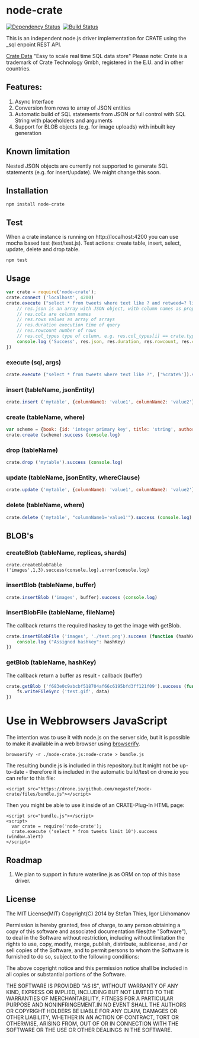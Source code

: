 node-crate
==========


 
[![Dependency Status](https://gemnasium.com/megastef/node-crate.png)](https://gemnasium.com/megastef/node-crate)
&nbsp;[![Build Status](https://drone.io/github.com/megastef/node-crate/status.png)](https://drone.io/github.com/megastef/node-crate/latest)

This is an independent node.js driver implementation for CRATE using the _sql enpoint REST API.

[Crate Data](http://crate.io) "Easy to scale real time SQL data store" 
Please note: Crate is a trademark of Crate Technology Gmbh, registered in the E.U. and in other countries.


## Features: 
1. Async Interface
2. Conversion from rows to array of JSON entities
3. Automatic build of SQL statements from JSON or full control with SQL String with placeholders and arguments 
4. Support for BLOB objects (e.g. for image uploads) with inbuilt key generation

## Known limitation
Nested JSON objects are currently not supported to generate SQL statements (e.g. for insert/update).
We might change this soon. 

## Installation

```
npm install node-crate
```

## Test
When a crate instance is running on http://localhost:4200 you can use mocha based test (test/test.js).
Test actions: create table, insert, select, update, delete and drop table.  

```
npm test 
```

## Usage

```js
var crate = require('node-crate');
crate.connect ('localhost', 4200)
crate.execute ("select * from tweets where text like ? and retweed=? limit 1", ['Frohe Ostern%', true]).success (function (res){
	// res.json is an array with JSON object, with column names as properties, TIMESTAMP is converted to Date for crate V0.38+
	// res.cols are column names
	// res.rows values as array of arrays
	// res.duration execution time of query
	// res.rowcount number of rows
	// res.col_types type of column, e.g. res.col_types[i] == crate.type.TIMESTAMP
	console.log ('Success', res.json, res.duration, res.rowcount, res.cols, res.rows)
})

```
### execute (sql, args)
```js
crate.execute ("select * from tweets where text like ?", ['%crate%']).success (console.log).error(console.error) 
```
### insert (tableName, jsonEntity)
```js
crate.insert ('mytable', {columnName1: 'value1', columnName2: 'value2'}).success (console.log)
```

### create (tableName, where)
```js
var scheme = {book: {id: 'integer primary key', title: 'string', author: 'string'}}
crate.create (scheme).success (console.log)
```

### drop (tableName)
```js
crate.drop ('mytable').success (console.log)
```


### update (tableName, jsonEntity, whereClause)
```js
crate.update ('mytable', {columnName1: 'value1', columnName2: 'value2'}, 'columnName3=5').success (console.log)
```


### delete (tableName, where)
```js
crate.delete ('mytable', "columnName1='value1'").success (console.log)
```

## BLOB's


### createBlob (tableName, replicas, shards)
```
crate.createBlobTable ('images',1,3).success(console.log).error(console.log)
```
### insertBlob (tableName, buffer)
```js
crate.insertBlob ('images', buffer).success (console.log)
```
### insertBlobFile (tableName, fileName)
The callback returns the required haskey to get the image with getBlob.

```js
crate.insertBlobFile ('images', './test.png').success (function (hashKey) {
    console.log ("Assigned hashkey": hashKey)
})
```
### getBlob (tableName, hashKey)
The callback return a buffer as result - callback (buffer)
```js
crate.getBlob ('f683e0c9abcbf518704af66c6195bfd3ff121f09').success (function (data) {
  	fs.writeFileSync ('test.gif', data)
})
```

# Use in Webbrowsers JavaScript

The intention was to use it with node.js on the server side, but it is possible to make it available in a web browser using [browserify](https://github.com/substack/node-browserify). 
```
browserify -r ./node-crate.js:node-crate > bundle.js
```

The resulting bundle.js is included in this repository.but It might not be up-to-date - therefore it is included in the automatic build/test on drone.io you can refer to this file:

```
<script src="https://drone.io/github.com/megastef/node-crate/files/bundle.js"></script>
```

Then you might be able to use it inside of an CRATE-Plug-In HTML page: 

```
<script src="bundle.js"></script>
<script>
  var crate = require('node-crate');
  crate.execute ('select * from tweets limit 10').success (window.alert)
</script>
```

## Roadmap
1. We plan to support in future waterline.js as ORM on top of this base driver. 

## License

The MIT License(MIT)
Copyright(C) 2014 by Stefan Thies, Igor Likhomanov

Permission is hereby granted, free of charge, to any person obtaining a copy
of this software and associated documentation files(the "Software"), to deal
in the Software without restriction, including without limitation the rights
to use, copy, modify, merge, publish, distribute, sublicense, and / or sell
copies of the Software, and to permit persons to whom the Software is
furnished to do so, subject to the following conditions:

The above copyright notice and this permission notice shall be included in
all copies or substantial portions of the Software.

THE SOFTWARE IS PROVIDED "AS IS", WITHOUT WARRANTY OF ANY KIND, EXPRESS OR
IMPLIED, INCLUDING BUT NOT LIMITED TO THE WARRANTIES OF MERCHANTABILITY,
FITNESS FOR A PARTICULAR PURPOSE AND NONINFRINGEMENT.IN NO EVENT SHALL THE
AUTHORS OR COPYRIGHT HOLDERS BE LIABLE FOR ANY CLAIM, DAMAGES OR OTHER
LIABILITY, WHETHER IN AN ACTION OF CONTRACT, TORT OR OTHERWISE, ARISING FROM,
OUT OF OR IN CONNECTION WITH THE SOFTWARE OR THE USE OR OTHER DEALINGS IN
THE SOFTWARE.
